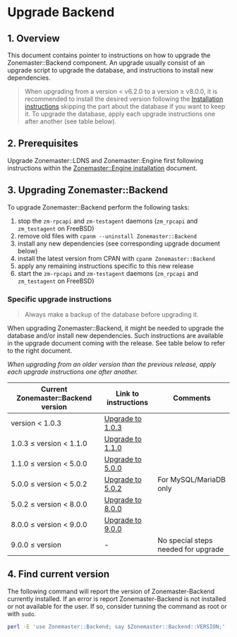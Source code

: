 # Upgrade Backend

## 1. Overview

This document contains pointer to instructions on how to upgrade the
Zonemaster::Backend component. An upgrade usually consist of an upgrade script
to upgrade the database, and instructions to install new dependencies.

> When upgrading from a version < v6.2.0 to a version ≥ v8.0.0, it is
> recommended to install the desired version following the [Installation
> instructions] skipping the part about the database if you want to keep it. To
> upgrade the database, apply each upgrade instructions one after another (see
> table below).

## 2. Prerequisites

Upgrade Zonemaster::LDNS and Zonemaster::Engine first following instructions
within the [Zonemaster::Engine installation] document.

## 3. Upgrading Zonemaster::Backend

To upgrade Zonemaster::Backend perform the following tasks:

  1. stop the `zm-rpcapi` and `zm-testagent` daemons (`zm_rpcapi` and
     `zm_testagent` on FreeBSD)
  2. remove old files with `cpanm --uninstall Zonemaster::Backend`
  3. install any new dependencies (see corresponding upgrade document below)
  4. install the latest version from CPAN with `cpanm Zonemaster::Backend`
  5. apply any remaining instructions specific to this new release
  6. start the `zm-rpcapi` and `zm-testagent` daemons (`zm_rpcapi` and
     `zm_testagent` on FreeBSD)


### Specific upgrade instructions

> Always make a backup of the database before upgrading it.

When upgrading Zonemaster::Backend, it might be needed to upgrade the database
and/or install new dependencies. Such instructions are available in the upgrade
document coming with the release. See table below to refer to the right
document.

*When upgrading from an older version than the previous release, apply each
upgrade instructions one after another.*

Current Zonemaster::Backend version | Link to instructions | Comments
------------------------------------|----------------------|-----------------------
 version < 1.0.3                    | [Upgrade to 1.0.3]   |
 1.0.3 ≤ version < 1.1.0            | [Upgrade to 1.1.0]   |
 1.1.0 ≤ version < 5.0.0            | [Upgrade to 5.0.0]   |
 5.0.0 ≤ version < 5.0.2            | [Upgrade to 5.0.2]   | For MySQL/MariaDB only
 5.0.2 ≤ version < 8.0.0            | [Upgrade to 8.0.0]   |
 8.0.0 ≤ version < 9.0.0            | [Upgrade to 9.0.0]   |
 9.0.0 ≤ version                    | -                    | No special steps needed for upgrade

## 4. Find current version

The following command will report the version of Zonemaster-Backend currently
installed. If an error is report Zonemaster-Backend is not installed or not
available for the user. If so, consider tunning the command as root or with
`sudo`.

```sh
perl -E 'use Zonemaster::Backend; say $Zonemaster::Backend::VERSION;'
```

[Installation instructions]: ../installation/zonemaster-backend.md
[Upgrade to 1.0.3]:          backend/upgrade_zonemaster_backend_ver_1.0.3.md
[Upgrade to 1.1.0]:          backend/upgrade_zonemaster_backend_ver_1.1.0.md
[Upgrade to 5.0.0]:          backend/upgrade_zonemaster_backend_ver_5.0.0.md
[Upgrade to 5.0.2]:          backend/upgrade_zonemaster_backend_ver_5.0.2.md
[Upgrade to 8.0.0]:          backend/upgrade_zonemaster_backend_ver_8.0.0.md
[Upgrade to 9.0.0]:          backend/upgrade_zonemaster_backend_ver_9.0.0.md
[Zonemaster::Engine installation]: ../installation/zonemaster-engine.md
